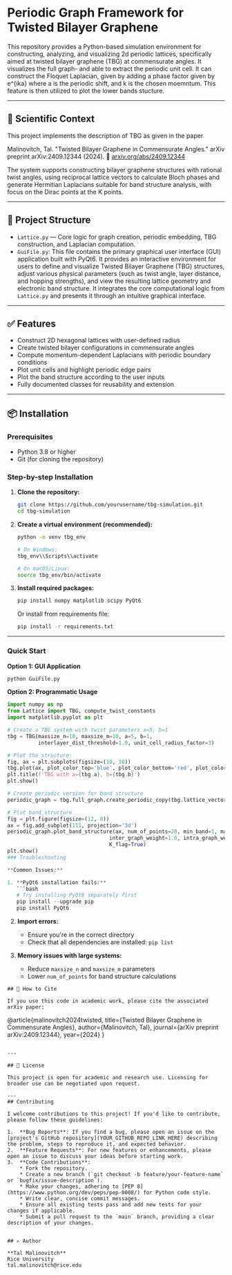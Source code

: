 # Periodic Graph Framework for Twisted Bilayer Graphene

This repository provides a Python-based simulation environment for constructing, analyzing, and visualizing 2d periodic lattices,
specifically aimed at twisted bilayer graphene (TBG) at commensurate angles.
It visualizes the full graph- and able to extract the periodic unit cell.
It can construct the Floquet Laplacian, given by adding a phase factor given by e^{ika}
where a is the periodic shift, and k is the chosen moemntum. 
This feature is then utilized to plot the lower bands stucture. 

---

## 🔬 Scientific Context

This project implements the description of TBG as given in the paper 

Malinovitch, Tal. "Twisted Bilayer Graphene in Commensurate Angles." arXiv preprint arXiv:2409.12344 (2024).
📄 [arxiv.org/abs/2409.12344](https://arxiv.org/abs/2409.12344)

The system supports constructing bilayer graphene structures with rational twist angles, using reciprocal lattice vectors to calculate Bloch phases
 and generate Hermitian Laplacians suitable for band structure analysis, with focus on the Dirac points at the K points.
 

---

## 📁 Project Structure

- `Lattice.py` — Core logic for graph creation, periodic embedding, TBG construction, and Laplacian computation.
- `GuiFile.py`: This file contains the primary graphical user interface (GUI) application built with PyQt6. It provides an interactive environment for users to define and visualize Twisted Bilayer Graphene (TBG) structures, adjust various physical parameters (such as twist angle, layer distance, and hopping strengths), and view the resulting lattice geometry and electronic band structure. It integrates the core computational logic from `Lattice.py` and presents it through an intuitive graphical interface.
---

## ✅ Features

- Construct 2D hexagonal lattices with user-defined radius
- Create twisted bilayer configurations in commensurate angles 
- Compute momentum-dependent Laplacians with periodic boundary conditions
- Plot unit cells and highlight periodic edge pairs
- Plot the band structure according to the user inputs
- Fully documented classes for reusability and extension

---

## 📦 Installation

### Prerequisites
- Python 3.8 or higher
- Git (for cloning the repository)

### Step-by-step Installation

1. **Clone the repository:**
   ```bash
   git clone https://github.com/yourusername/tbg-simulation.git
   cd tbg-simulation
   ```

2. **Create a virtual environment (recommended):**
   ```bash
   python -m venv tbg_env
   
   # On Windows:
   tbg_env\\Scripts\\activate
   
   # On macOS/Linux:
   source tbg_env/bin/activate
   ```

3. **Install required packages:**
   ```bash
   pip install numpy matplotlib scipy PyQt6
   ```

   Or install from requirements file:
   ```bash
   pip install -r requirements.txt
   ```
---

### Quick Start

**Option 1: GUI Application**
```bash
python GuiFile.py
```

**Option 2: Programmatic Usage**
```python
import numpy as np
from Lattice import TBG, compute_twist_constants
import matplotlib.pyplot as plt

# Create a TBG system with twist parameters a=5, b=1
tbg = TBG(maxsize_n=10, maxsize_m=10, a=5, b=1, 
          interlayer_dist_threshold=1.0, unit_cell_radius_factor=3)

# Plot the structure
fig, ax = plt.subplots(figsize=(10, 10))
tbg.plot(ax, plot_color_top='blue', plot_color_bottom='red', plot_color_full='green')
plt.title(f'TBG with a={tbg.a}, b={tbg.b}')
plt.show()

# Create periodic version for band structure
periodic_graph = tbg.full_graph.create_periodic_copy(tbg.lattice_vectors, (1/3, 1/3))

# Plot band structure
fig = plt.figure(figsize=(12, 8))
ax = fig.add_subplot(111, projection='3d')
periodic_graph.plot_band_structure(ax, num_of_points=20, min_band=1, max_band=5,
                                 inter_graph_weight=1.0, intra_graph_weight=1.0,
                                 K_flag=True)
plt.show()
### Troubleshooting

**Common Issues:**

1. **PyQt6 installation fails:**
   ```bash
   # Try installing PyQt6 separately first
   pip install --upgrade pip
   pip install PyQt6
   ```

2. **Import errors:**
   - Ensure you're in the correct directory
   - Check that all dependencies are installed: `pip list`

3. **Memory issues with large systems:**
   - Reduce `maxsize_n` and `maxsize_m` parameters
   - Lower `num_of_points` for band structure calculations
   
```
## 📌 How to Cite

If you use this code in academic work, please cite the associated arXiv paper:

```
@article{malinovitch2024twisted,
  title={Twisted Bilayer Graphene in Commensurate Angles},
  author={Malinovitch, Tal},
  journal={arXiv preprint arXiv:2409.12344},
  year={2024}
}
```

---

## 📄 License

This project is open for academic and research use. Licensing for broader use can be negotiated upon request.

---
## Contributing

I welcome contributions to this project! If you'd like to contribute, please follow these guidelines:

1.  **Bug Reports**: If you find a bug, please open an issue on the [project's GitHub repository](YOUR_GITHUB_REPO_LINK_HERE) describing the problem, steps to reproduce it, and expected behavior.
2.  **Feature Requests**: For new features or enhancements, please open an issue to discuss your ideas before starting work.
3.  **Code Contributions**:
    * Fork the repository.
    * Create a new branch (`git checkout -b feature/your-feature-name` or `bugfix/issue-description`).
    * Make your changes, adhering to [PEP 8](https://www.python.org/dev/peps/pep-0008/) for Python code style.
    * Write clear, concise commit messages.
    * Ensure all existing tests pass and add new tests for your changes if applicable.
    * Submit a pull request to the `main` branch, providing a clear description of your changes.


## ✍️ Author

**Tal Malinovitch**  
Rice University  
tal.malinovitch@rice.edu
